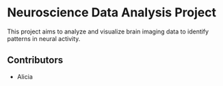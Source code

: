 # Neuroscience Data Analysis Project

This project aims to analyze and visualize brain imaging data to identify
patterns in neural activity.

## Contributors
- Alicia